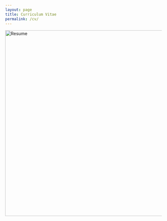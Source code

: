 ```yaml
---
layout: page
title: Curriculum Vitae
permalink: /cv/
---
```

<img align="center" src="https://drive.google.com/open?id=0B8L9toRB0NgsLWloR1VVZzFFNm8" alt="Resume" style="width:600px;height:600px;">
